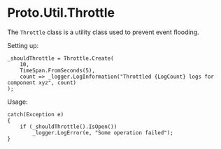 # Proto.Util.Throttle

The `Throttle` class is a utility class used to prevent event flooding.


Setting up:

```
_shouldThrottle = Throttle.Create(
    10,
    TimeSpan.FromSeconds(5),
    count => _logger.LogInformation("Throttled {LogCount} logs for component xyz", count)
);
```

Usage:

```
catch(Exception e)
{
    if (_shouldThrottle().IsOpen())
        _logger.LogError(e, "Some operation failed");
}
```
